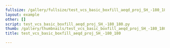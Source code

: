 ```yaml
---
fullsize: /gallery/fullsize/test_vcs_basic_boxfill_aeqd_proj_SH_-180_180.png
layout: example
other: []
script: test_vcs_basic_boxfill_aeqd_proj_SH_-180_180.py
thumb: /gallery/thumbnails/test_vcs_basic_boxfill_aeqd_proj_SH_-180_180.png
title: test_vcs_basic_boxfill_aeqd_proj_SH_-180_180

---
```


